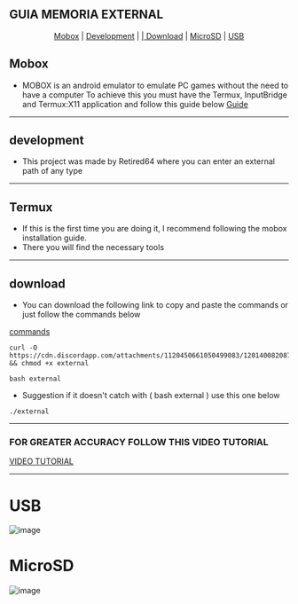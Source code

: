 ## GUIA MEMORIA EXTERNAL

<p align="center">
  <a href="#Mobox">Mobox</a> |
  <a href="#development">Development</a> |
  <a href="#Termux"<Termux</a> |
  <a href="#download">Download</a> |
  <a href="#MicroSD">MicroSD</a> |
  <a href="#USB">USB</a>
</p>

## Mobox

* MOBOX is an android emulator to emulate PC games without the need to have a computer To achieve this you must have the Termux, InputBridge and Termux:X11 application and follow this guide below
[Guide](https://github.com/olegos2/mobox)
______________________________________________________________
## development
* This project was made by Retired64 where you can enter an external path of any type
______________________________________________________________

## Termux

* If this is the first time you are doing it, I recommend following the mobox installation guide.
* There you will find the necessary tools

_________________________________________________________
## download
* You can download the following link to copy and paste the commands or just follow the commands below

[commands](https://www.mediafire.com/file/oizliijdbttpv9q/comando-para-mobox.txt/file)

```
curl -O https://cdn.discordapp.com/attachments/1120450661050499083/1201400820873302086/external && chmod +x external 
```
```
bash external
```
* Suggestion if it doesn't catch with ( bash external ) use this one below

```
./external
```
______________________________________________________________

### FOR GREATER ACCURACY FOLLOW THIS VIDEO TUTORIAL
[VIDEO TUTORIAL](https://youtu.be/jYKQ746LKOg)

_________________________________________________________

# USB

![image](https://cdn.discordapp.com/attachments/1120450661050499083/1201588309294579722/Screenshot_20240129-100214_Fotos.png?ex=65ca5d51&is=65b7e851&hm=f920ad69ef7b8b7f9e371b8e42c83d384de5123683374f2eafc77617e63db38a&)

# MicroSD

![image](https://cdn.discordapp.com/attachments/1120450661050499083/1201588320820543639/Screenshot_20240129-100229_Fotos.png?ex=65ca5d54&is=65b7e854&hm=d32a907c55249581122ef350323c6f142cc4eb18dae19553783a825322eaaea3&)
